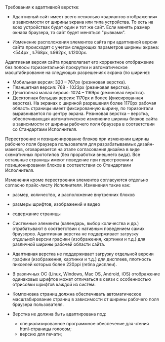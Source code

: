 
Требования к адаптивной верстке:

*  Адаптивный сайт имеет всего несколько «вариантов отображения» в зависимости от ширины экрана или типа устройства. То есть на всех устройствах будет один и тот же сайт. Если менять размер окнаяа браузера, то сайт будет меняться "рывками".

* Изменение расположения элементов сайта при адаптивной версии сайта происходят с учетом следующих параметров ширины экрана: <544px ,  ≥768px, ≥992px, ≥1200px.

Адаптивная версия сайта предполагает его корректное отображение без полосы горизонтальной прокрутки и автоматическое масштабирование на следующих разрешениях экрана (по ширине):
* Мобильная версия: 320 – 767px (резиновая верстка).
* Планшетная версия: 768 - 1023px (резиновая верстка).
*	Десктопная малая версия: 1024 – 1169px (резиновая верстка).
* 	Десктопная большая версия: 1170px и более (фиксированная верстка).
На экранах с шириной разрешения более 1170px рабочая область страницы имеет фиксированную ширину, по горизонтали выравнивается по центру экрана.
Резиновая верстка – верстка, обеспечивающая автоматическое изменение ширины блоков сайта в зависимости от ширины рабочего поля браузера в соответствии со Стандартами Исполнителя. 

Перестроение и позиционирование блоков при изменении ширины рабочего поля браузера пользователя для разрабатываемых дизайн-макетов, оговаривается на этапе согласования дизайна в виде схематичных прототипов (без проработки внешнего вида). Все остальные страницы имеют поведение при перестроении и позиционировании блоков в соответствии со Стандартами Исполнителя.

Изменения кроме перестроения элементов согласуются отдельно согласно прайс-листу Исполнителя. Изменения такие как:
  * размер, количество, и расположение внутренних блоков
  * размеры шрифтов, изображений и видео
  * содержание страницы

* Системные элементы (календарь, выбор количества и др.) отрабатывают в соответствии с нативным поведением самих браузеров. 
Адаптивная верстка не поддерживает загрузку отдельной версии графики (изображения, картинки и т.д.) для различной ширины рабочей области сайта.

* Адаптивная верстка не поддерживает загрузку отдельной версии графики (изображения, картинки и т.д.) для дисплеев, плотность пикселей которых более 220ppi (retina дисплеи).

* В различных ОС (Linux, Windows, Mac OS, Android, iOS) отображение одинаковых шрифтов может отличаться в связи с особенностью отрисовки шрифтов каждой из систем.

* Компоновка страниц должна обеспечивать автоматическое масштабирование страниц в зависимости от ширины рабочего поля браузера пользователя.

* Верстка не должна быть адаптирована под:
  * специализированное программное обеспечение для чтения html-страницы голосом;
  * версию для печати;

